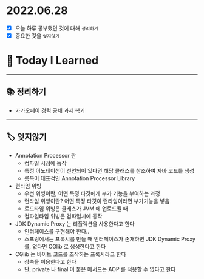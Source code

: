 # 2022.06.28

- [x]  오늘 하루 공부했던 것에 대해 `정리하기`
- [x]  중요한 것을 `잊지않기`

# 🚩 Today I Learned

---

## 📚 정리하기

- 카카오페이 경력 공채 과제 복기

---

## 🏷 잊지않기

- Annotation Processor 란
    - 컴파일 시점에 동작
    - 특정 어노테이션이 선언되어 있다면 해당 클래스를 참조하여 자바 코드를 생성
    - 롬복이 대표적인 Annotation Processor Library
- 런타임 위빙
    - 우선 위빙이란, 어떤 특정 타깃에게 부가 기능을 부여하는 과정
    - 런타임 위빙이란? 어떤 특정 타깃이 런타임이라면 부가기능을 넣음
    - 로드타임 위빙은 클래스가 JVM 에 업로드될 때
    - 컴파일타임 위빙은 검파일시에 동작
- JDK Dynamic Proxy 는 리플렉션을 사용한다고 한다
    - 인터페이스를 구현해야 한다..
    - 스프링에서는 프록시를 만들 때 인터페이스가 존재하면 JDK Dynamic Proxy 를, 없다면 CGlib 로 생성한다고 한다
- CGlib 는 바이트 코드를 조작하는 프록시라고 한다
    - 상속을 이용한다고 한다
    - 단, private 나 final 이 붙은 메서드는 AOP 를 적용할 수 없다고 한다